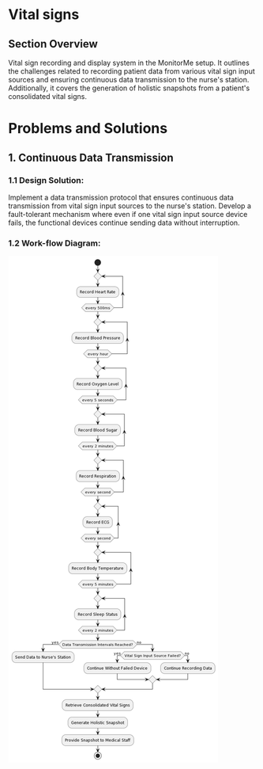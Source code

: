 # Vital signs


## Section Overview
Vital sign recording and display system in the MonitorMe setup. It outlines the challenges related to recording patient data from various vital sign input sources and ensuring continuous data transmission to the nurse's station. Additionally, it covers the generation of holistic snapshots from a patient's consolidated vital signs.

# Problems and Solutions
## 1. Continuous Data Transmission
### 1.1 Design Solution:
Implement a data transmission protocol that ensures continuous data transmission from vital sign input sources to the nurse's station. Develop a fault-tolerant mechanism where even if one vital sign input source device fails, the functional devices continue sending data without interruption.

### 1.2 Work-flow Diagram:
![vital collection WF](./../img/vitalsigndata.png)
